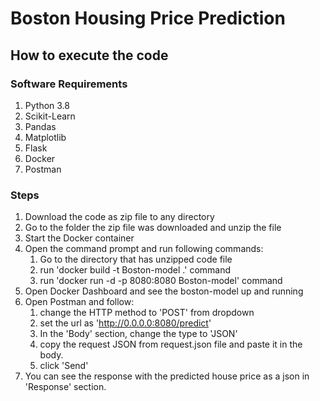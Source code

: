 # Boston Housing Price Prediction

## How to execute the code
### Software Requirements
1. Python 3.8
2. Scikit-Learn
3. Pandas
4. Matplotlib
5. Flask
6. Docker
7. Postman 

### Steps
1. Download the code as zip file to any directory
2. Go to the folder the zip file was downloaded and unzip the file
3. Start the Docker container
4. Open the command prompt and run following commands:
    1. Go to the directory that has unzipped code file 
    2. run 'docker build -t Boston-model .' command
    3. run 'docker run -d -p 8080:8080 Boston-model' command
5. Open Docker Dashboard and see the boston-model up and running
6. Open Postman and follow:
    1. change the HTTP method to 'POST' from dropdown
    2. set the url as 'http://0.0.0.0:8080/predict' 
    3. In the 'Body' section, change the type to 'JSON'
    4. copy the request JSON from request.json file and paste it in the body.
    5. click 'Send'
7. You can see the response with the predicted house price as a json in 'Response' section.
